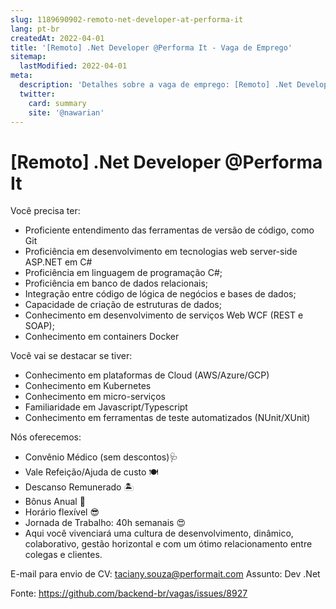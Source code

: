 ```yaml
---
slug: 1189690902-remoto-net-developer-at-performa-it
lang: pt-br
createdAt: 2022-04-01
title: '[Remoto] .Net Developer @Performa It - Vaga de Emprego'
sitemap:
  lastModified: 2022-04-01
meta:
  description: 'Detalhes sobre a vaga de emprego: [Remoto] .Net Developer @Performa It'
  twitter:
    card: summary
    site: '@nawarian'
---
```


# [Remoto] .Net Developer @Performa It

Você precisa ter: 
- Proficiente entendimento das ferramentas de versão de código, como Git 
- Proficiência em desenvolvimento em tecnologias web server-side ASP.NET em C#
- Proficiência em linguagem de programação C#; 
- Proficiência em banco de dados relacionais; 
- Integração entre código de lógica de negócios e bases de dados; 
- Capacidade de criação de estruturas de dados; 
- Conhecimento em desenvolvimento de serviços Web WCF (REST e SOAP); 
- Conhecimento em containers Docker 

Você vai se destacar se tiver: 
- Conhecimento em plataformas de Cloud (AWS/Azure/GCP) 
- Conhecimento em Kubernetes 
- Conhecimento em micro-serviços 
- Familiaridade em Javascript/Typescript 
- Conhecimento em ferramentas de teste automatizados (NUnit/XUnit) 

Nós oferecemos:
- Convênio Médico (sem descontos)🩺
- Vale Refeição/Ajuda de custo 🍽
- Descanso Remunerado 🏝
- Bônus Anual 💸
- Horário flexível 😎
- Jornada de Trabalho: 40h semanais 😍
- Aqui você vivenciará uma cultura de desenvolvimento, dinâmico, colaborativo, gestão horizontal e com um ótimo relacionamento entre colegas e clientes.

E-mail para envio de CV: taciany.souza@performait.com
Assunto: Dev .Net
  

Fonte: https://github.com/backend-br/vagas/issues/8927
